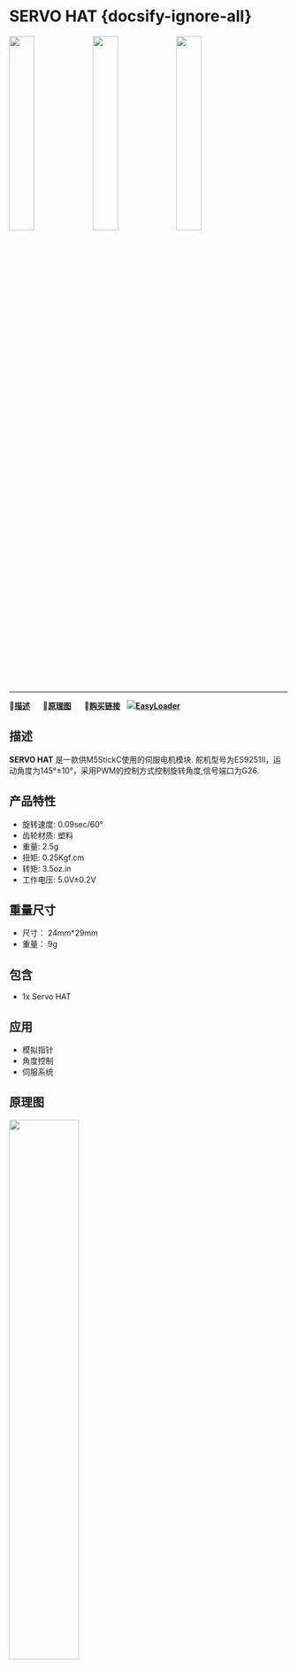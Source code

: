 # SERVO HAT {docsify-ignore-all}

<img src="assets\img\product_pics\hat\servo_hat\servo_hat_01.jpg" width="30%" height="30%"><img src="assets\img\product_pics\hat\servo_hat\servo_hat_02.jpg" width="30%" height="30%"><img src="assets\img\product_pics\hat\servo_hat\servo_hat_03.jpg" width="30%" height="30%">

***

:memo:**[描述](#描述)**&nbsp;&nbsp;&nbsp;&nbsp;&nbsp;&nbsp;:electric_plug:**[原理图](#原理图)**&nbsp;&nbsp;&nbsp;&nbsp;&nbsp;&nbsp;🛒**[购买链接](https://m5stack.com/collections/m5-unit/products/m5stickc-servo-hat)**&nbsp;&nbsp;&nbsp;<img src="https://m5stack.oss-cn-shenzhen.aliyuncs.com/image/EasyLoader_M5StickC_logo_min.png">**[EasyLoader](#EasyLoader)**



## 描述

**SERVO HAT** 是一款供M5StickC使用的伺服电机模块. 舵机型号为ES9251II，运动角度为145°±10°，采用PWM的控制方式控制旋转角度,信号端口为G26.


## 产品特性

- 旋转速度:   0.09sec/60°
- 齿轮材质:   塑料
- 重量:      2.5g
- 扭矩:      0.25Kgf.cm
- 转矩:      3.5oz.in
- 工作电压:   5.0V±0.2V

## 重量尺寸

- 尺寸： 24mm*29mm
- 重量： 9g

## 包含

- 1x Servo HAT

## 应用

- 模拟指针
- 角度控制
- 伺服系统



## 原理图

<img src="assets/img/product_pics/hat/servo_hat/servo_hat_04.jpg" width="50%" height="50%">



## EasyLoader

<img src="https://m5stack.oss-cn-shenzhen.aliyuncs.com/image/EasyLoader_M5StickC_logo.png" width="100px" style="margin-top:20px">

<a href="https://m5stack.oss-cn-shenzhen.aliyuncs.com/EasyLoader/HAT/SERVO/EasyLoader_StickC_HAT_SERVO.exe"><button type="button" class="btn btn-primary">点击下载EasyLoader</button></a>

>1.EasyLoader是一个简洁快速的程序烧录器，每一个产品页面里的EasyLoader都提供了一个与产品相关的案例程序，通过简单步骤将其烧录至主控，能够进行一系列的功能验证.**(目前EasyLoader仅适用于Windows操作系统)**

>2.下载软件后，双击运行应用程序，将M5设备通过数据线连接至电脑,选择端口参数，点击 **"Burn"** 即可开始烧录.(**为M5StickC烧录时，请将波特率设置在750000或115200**)

## 例程

- **[Arduino](https://github.com/m5stack/M5-ProductExampleCodes/tree/master/Hat/servo-hat/Arduino/SERVO)**




## 相关视频
**Demo** 

<video class="video_size" controls>
    <source src="https://m5stack.oss-cn-shenzhen.aliyuncs.com/video/Product_example_video/HAT/SERVO-HAT.mp4" type="video/mp4" >
</video>
